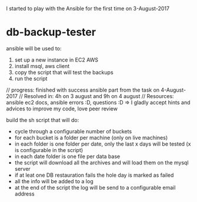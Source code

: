 I started to play with the Ansible for the first time on 3-August-2017

# db-backup-tester
ansible will be used to:  
1. set up a new instance in EC2 AWS  
2. install msql, aws client  
3. copy the script that will test the backups  
4. run the script  

// progress: finished with success ansible part from the task on 4-August-2017 
// Resolved in: 4h on 3 august and 9h on 4 august
// Resources: ansible ec2 docs, ansible errors :D, questions :D => I gladly accept hints and advices to improve my code, love peer review

build the sh script that will do:  
- cycle through a configurable number of buckets  
- for each bucket is a folder per machine (only on live machines)  
- in each folder is one folder per date, only the last x days will be tested (x is configurable in the script)  
- in each date folder is one file per data base  
- the script will download all the archives and will load them on the mysql server  
- if at leat one DB restauration fails the hole day is marked as failed  
- all the info will be added to a log  
- at the end of the script the log will be send to a configurable email address 
